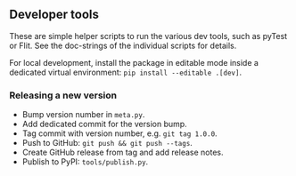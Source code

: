 ﻿## Developer tools

These are simple helper scripts to run the various dev tools, such as
pyTest or Flit. See the doc-strings of the individual scripts for
details.

For local development, install the package in editable mode inside a
dedicated virtual environment: `pip install --editable .[dev]`.


### Releasing a new version

* Bump version number in `meta.py`.
* Add dedicated commit for the version bump.
* Tag commit with version number, e.g. `git tag 1.0.0`.
* Push to GitHub: `git push && git push --tags`.
* Create GitHub release from tag and add release notes.
* Publish to PyPI: `tools/publish.py`.
